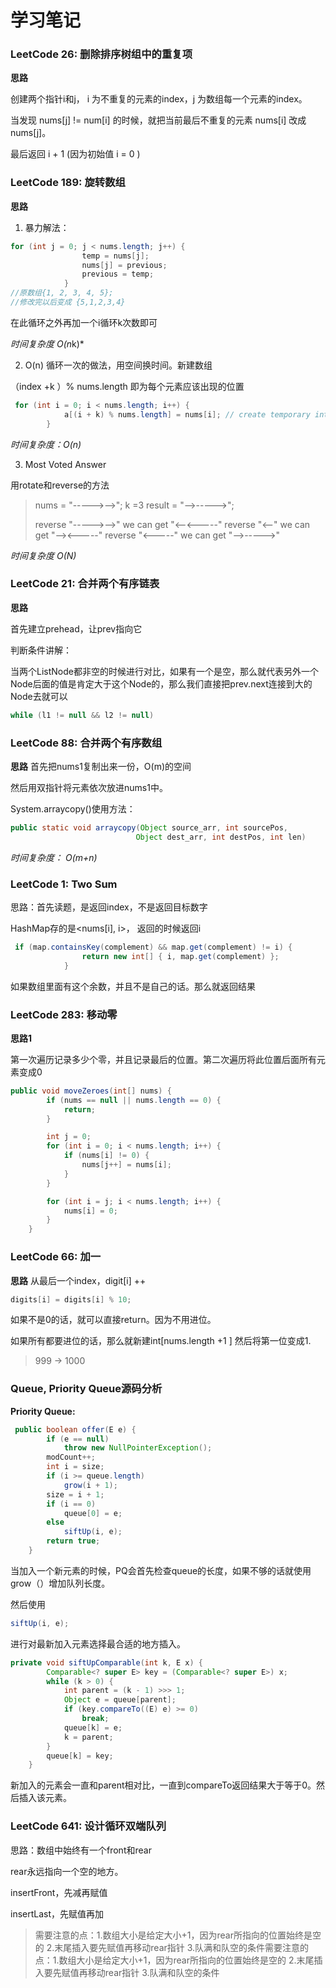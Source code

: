 # 学习笔记



### LeetCode 26:  删除排序树组中的重复项

**思路** 

创建两个指针i和j， i 为不重复的元素的index，j 为数组每一个元素的index。

当发现 nums[j] != num[i] 的时候，就把当前最后不重复的元素 nums[i] 改成 nums[j]。

最后返回 i + 1 (因为初始值 i = 0 )



### LeetCode 189: 旋转数组

**思路** 

1) 暴力解法：

```Java
for (int j = 0; j < nums.length; j++) {
                temp = nums[j];
                nums[j] = previous;
                previous = temp;
            }
//原数组{1, 2, 3, 4, 5};
//修改完以后变成 {5,1,2,3,4}
```

在此循环之外再加一个i循环k次数即可

*时间复杂度 O(n*k)*

2) O(n) 循环一次的做法，用空间换时间。新建数组

（index +k ）% nums.length 即为每个元素应该出现的位置

```Java
 for (int i = 0; i < nums.length; i++) {
            a[(i + k) % nums.length] = nums[i]; // create temporary int[] a to store each element in correct index. 
        }
```

*时间复杂度：O(n)*

3) Most Voted Answer 

用rotate和reverse的方法

>nums = "----->-->"; k =3
>result = "-->----->";
>
>reverse "----->-->" we can get "<--<-----"
>reverse "<--" we can get "--><-----"
>reverse "<-----" we can get "-->----->"

*时间复杂度  O(N)*



### LeetCode 21: 合并两个有序链表

**思路**

首先建立prehead，让prev指向它

判断条件讲解：

当两个ListNode都非空的时候进行对比，如果有一个是空，那么就代表另外一个Node后面的值是肯定大于这个Node的，那么我们直接把prev.next连接到大的Node去就可以

```Java
while (l1 != null && l2 != null)
```



### LeetCode 88: 合并两个有序数组

**思路**
首先把nums1复制出来一份，O(m)的空间

然后用双指针将元素依次放进nums1中。



System.arraycopy()使用方法：

```Java
public static void arraycopy(Object source_arr, int sourcePos,
                            Object dest_arr, int destPos, int len)
```



*时间复杂度： O(m+n)*

### LeetCode 1: Two Sum

思路：首先读题，是返回index，不是返回目标数字

HashMap存的是<nums[i], i>， 返回的时候返回i

```Java
 if (map.containsKey(complement) && map.get(complement) != i) {
                return new int[] { i, map.get(complement) };
            }
```

如果数组里面有这个余数，并且不是自己的话。那么就返回结果



### LeetCode 283: 移动零

**思路1**

第一次遍历记录多少个零，并且记录最后的位置。第二次遍历将此位置后面所有元素变成0

```Java
public void moveZeroes(int[] nums) {
        if (nums == null || nums.length == 0) {
            return;
        }

        int j = 0;
        for (int i = 0; i < nums.length; i++) {
            if (nums[i] != 0) {
                nums[j++] = nums[i];
            }
        }

        for (int i = j; i < nums.length; i++) {
            nums[i] = 0;
        }
    }
```



### LeetCode 66: 加一

**思路**
从最后一个index，digit[i] ++

```Java
digits[i] = digits[i] % 10;
```

如果不是0的话，就可以直接return。因为不用进位。

如果所有都要进位的话，那么就新建int[nums.length +1 ] 然后将第一位变成1.

> 999 -> 1000







### Queue, Priority Queue源码分析



**Priority Queue:**

```Java
 public boolean offer(E e) {
        if (e == null)
            throw new NullPointerException();
        modCount++;
        int i = size;
        if (i >= queue.length)
            grow(i + 1);
        size = i + 1;
        if (i == 0)
            queue[0] = e;
        else
            siftUp(i, e);
        return true;
    }
```

当加入一个新元素的时候，PQ会首先检查queue的长度，如果不够的话就使用grow（）增加队列长度。

然后使用

```Java
siftUp(i, e);
```

进行对最新加入元素选择最合适的地方插入。

```Java
private void siftUpComparable(int k, E x) {
        Comparable<? super E> key = (Comparable<? super E>) x;
        while (k > 0) {
            int parent = (k - 1) >>> 1;
            Object e = queue[parent];
            if (key.compareTo((E) e) >= 0)
                break;
            queue[k] = e;
            k = parent;
        }
        queue[k] = key;
    }
```

新加入的元素会一直和parent相对比，一直到compareTo返回结果大于等于0。然后插入该元素。





### LeetCode 641: 设计循环双端队列

思路：数组中始终有一个front和rear

rear永远指向一个空的地方。

insertFront，先减再赋值

insertLast，先赋值再加

>需要注意的点：1.数组大小是给定大小+1，因为rear所指向的位置始终是空的 2.末尾插入要先赋值再移动rear指针 3.队满和队空的条件需要注意的点：1.数组大小是给定大小+1，因为rear所指向的位置始终是空的 2.末尾插入要先赋值再移动rear指针 3.队满和队空的条件